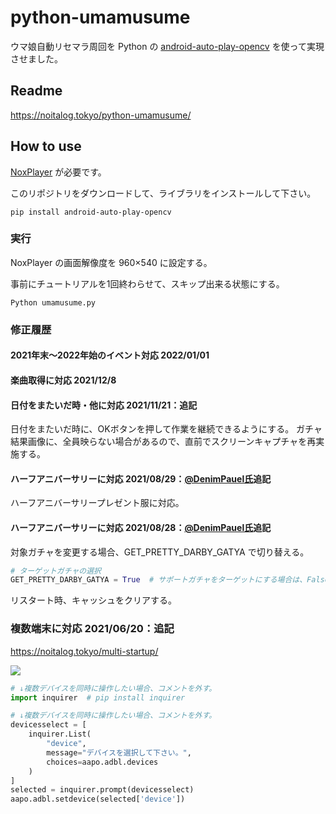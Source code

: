 # python-umamusume
ウマ娘自動リセマラ周回を Python の [android-auto-play-opencv](https://github.com/noitaro/android-auto-play-opencv "android-auto-play-opencv") を使って実現させました。

## Readme
https://noitalog.tokyo/python-umamusume/

## How to use
[NoxPlayer](https://jp.bignox.com/ "NoxPlayer") が必要です。

このリポジトリをダウンロードして、ライブラリをインストールして下さい。
```
pip install android-auto-play-opencv
```

### 実行
NoxPlayer の画面解像度を 960×540 に設定する。

事前にチュートリアルを1回終わらせて、スキップ出来る状態にする。
```
Python umamusume.py
```

### 修正履歴
#### 2021年末～2022年始のイベント対応 2022/01/01

#### 楽曲取得に対応 2021/12/8

#### 日付をまたいだ時・他に対応 2021/11/21：追記
日付をまたいだ時に、OKボタンを押して作業を継続できるようにする。
ガチャ結果画像に、全員映らない場合があるので、直前でスクリーンキャプチャを再実施する。

#### ハーフアニバーサリーに対応 2021/08/29：[@DenimPauel氏](https://github.com/DenimPauel)追記
ハーフアニバーサリープレゼント服に対応。

#### ハーフアニバーサリーに対応 2021/08/28：[@DenimPauel氏](https://github.com/DenimPauel)追記
対象ガチャを変更する場合、GET_PRETTY_DARBY_GATYA で切り替える。
```Python
# ターゲットガチャの選択
GET_PRETTY_DARBY_GATYA = True  # サポートガチャをターゲットにする場合は、Falseにする。
```
リスタート時、キャッシュをクリアする。

### 複数端末に対応 2021/06/20：追記
https://noitalog.tokyo/multi-startup/

![](multi-startup.gif)
```Python
# ↓複数デバイスを同時に操作したい場合、コメントを外す。
import inquirer  # pip install inquirer

# ↓複数デバイスを同時に操作したい場合、コメントを外す。
devicesselect = [
    inquirer.List(
        "device",
        message="デバイスを選択して下さい。",
        choices=aapo.adbl.devices
    )
]
selected = inquirer.prompt(devicesselect)
aapo.adbl.setdevice(selected['device'])
```
